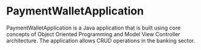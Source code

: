 # PaymentWalletApplication

PaymentWalletApplication is a Java application that is built using core concepts of Object Oriented Programming and Model View Controller architecture.
The application allows CRUD operations in the banking sector.
